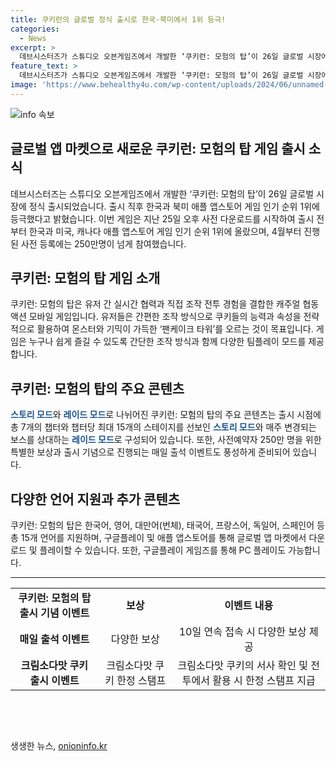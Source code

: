 ```yaml
---
title: 쿠키런의 글로벌 정식 출시로 한국·북미에서 1위 등극!
categories:
  - News
excerpt: >
  데브시스터즈가 스튜디오 오븐게임즈에서 개발한 ‘쿠키런: 모험의 탑’이 26일 글로벌 시장에 정식 출시되었다. 한국과 북미 애플 앱스토어 게임 인기 순위 1위를 차지하며 출시 후 관심을 모으고 있다. 이 게임은 유저 간의 협력과 전투를 통해 몬스터와 기믹이 가득한 ‘팬케이크 타워’를 오르는 캐주얼 협동 액션 모바일 게임이다. 다양한 플레이 모드와 보상 시스템이 제공되며, 캐모마일맛 쿠키, 플랜틴맛 쿠키, 크림소다맛 쿠키 등 다채로운 신규 쿠키와 아티팩트가 공개됐다. 출시 기념으로 다양한 이벤트도 진행 중이며, 15개 언어를 지원하며 PC 플레이도 가능하다.
feature_text: >
  데브시스터즈가 스튜디오 오븐게임즈에서 개발한 ‘쿠키런: 모험의 탑’이 26일 글로벌 시장에 정식 출시되었다. 한국과 북미 애플 앱스토어 게임 인기 순위 1위를 차지하며 출시 후 관심을 모으고 있다. 이 게임은 유저 간의 협력과 전투를 통해 몬스터와 기믹이 가득한 ‘팬케이크 타워’를 오르는 캐주얼 협동 액션 모바일 게임이다. 다양한 플레이 모드와 보상 시스템이 제공되며, 캐모마일맛 쿠키, 플랜틴맛 쿠키, 크림소다맛 쿠키 등 다채로운 신규 쿠키와 아티팩트가 공개됐다. 출시 기념으로 다양한 이벤트도 진행 중이며, 15개 언어를 지원하며 PC 플레이도 가능하다.
image: 'https://www.behealthy4u.com/wp-content/uploads/2024/06/unnamed-file.png'
---
```


<p><img src="https://www.behealthy4u.com/wp-content/uploads/2024/06/unnamed-file.png" alt="info 속보" /></p>

<h2 data-ke-size="size26">글로벌 앱 마켓으로 새로운 쿠키런: 모험의 탑 게임 출시 소식</h2>

<p data-ke-size="size16">데브시스터즈는 스튜디오 오븐게임즈에서 개발한 ‘쿠키런: 모험의 탑’이 26일 글로벌 시장에 정식 출시되었습니다. 출시 직후 한국과 북미 애플 앱스토어 게임 인기 순위 1위에 등극했다고 밝혔습니다. 이번 게임은 지난 25일 오후 사전 다운로드를 시작하여 출시 전부터 한국과 미국, 캐나다 애플 앱스토어 게임 인기 순위 1위에 올랐으며, 4월부터 진행된 사전 등록에는 250만명이 넘게 참여했습니다.</p>

<h2 data-ke-size="size26">쿠키런: 모험의 탑 게임 소개</h2>

<p data-ke-size="size16">쿠키런: 모험의 탑은 유저 간 실시간 협력과 직접 조작 전투 경험을 결합한 캐주얼 협동 액션 모바일 게임입니다. 유저들은 간편한 조작 방식으로 쿠키들의 능력과 속성을 전략적으로 활용하여 몬스터와 기믹이 가득한 ‘팬케이크 타워’를 오르는 것이 목표입니다. 게임은 누구나 쉽게 즐길 수 있도록 간단한 조작 방식과 함께 다양한 팀플레이 모드를 제공합니다.</p>

<h2 data-ke-size="size26">쿠키런: 모험의 탑의 주요 콘텐츠</h2>

<p data-ke-size="size16"><b><span style="color: #1a5490;">스토리 모드</span></b>와 <b><span style="color: #1a5490;">레이드 모드</span></b>로 나뉘어진 쿠키런: 모험의 탑의 주요 콘텐츠는 출시 시점에 총 7개의 챕터와 챕터당 최대 15개의 스테이지를 선보인 <b><span style="color: #1a5490;">스토리 모드</span></b>와 매주 변경되는 보스를 상대하는 <b><span style="color: #1a5490;">레이드 모드</span></b>로 구성되어 있습니다. 또한, 사전예약자 250만 명을 위한 특별한 보상과 출시 기념으로 진행되는 매일 출석 이벤트도 풍성하게 준비되어 있습니다.</p>

<h2 data-ke-size="size26">다양한 언어 지원과 추가 콘텐츠</h2>

<p data-ke-size="size16">쿠키런: 모험의 탑은 한국어, 영어, 대만어(번체), 태국어, 프랑스어, 독일어, 스페인어 등 총 15개 언어를 지원하며, 구글플레이 및 애플 앱스토어를 통해 글로벌 앱 마켓에서 다운로드 및 플레이할 수 있습니다. 또한, 구글플레이 게임즈를 통해 PC 플레이도 가능합니다.</p>

<hr data-ke-size="size16">

<table>
    <tbody>
        <tr>
            <td style="text-align: center; height: 17px;"><b>쿠키런: 모험의 탑 출시 기념 이벤트</b></td>
        <td style="text-align: center; height: 17px;"><b>보상</b></td>
        <td style="text-align: center; height: 17px;"><b>이벤트 내용</b></td>
    </tr>
        <tr>
            <td style="text-align: center; height: 17px;"><b>매일 출석 이벤트</b></td>
            <td style="text-align: center; height: 17px;">다양한 보상</td>
            <td style="text-align: center; height: 17px;">10일 연속 접속 시 다양한 보상 제공</td>
    </tr>
    <tr>
            <td style="text-align: center; height: 17px;"><b>크림소다맛 쿠키 출시 이벤트</b></td>
            <td style="text-align: center; height: 17px;">크림소다맛 쿠키 한정 스탬프</td>
            <td style="text-align: center; height: 17px;">크림소다맛 쿠키의 서사 확인 및 전투에서 활용 시 한정 스탬프 지급</td>
    </tr>
    </tbody>
</table>

<p data-ke-size="size16">&nbsp;</p>

<p data-ke-size="size16">&nbsp;</p>
생생한 뉴스, <a href="https://onioninfo.kr" rel="dofollow">onioninfo.kr</a>


